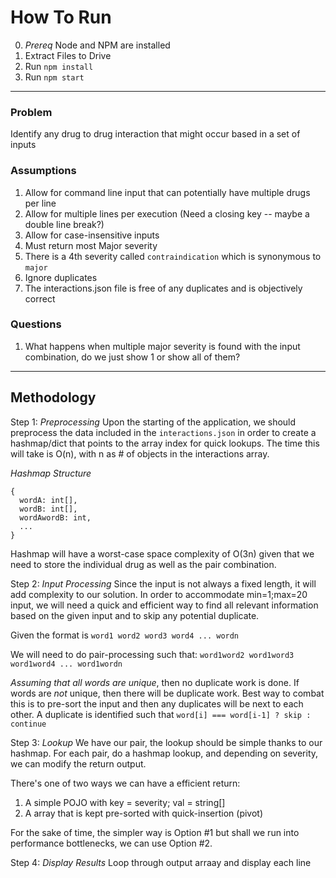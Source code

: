 # How To Run
0. *Prereq* Node and NPM are installed
1. Extract Files to Drive
2. Run `npm install`
3. Run `npm start`
---
### Problem
Identify any drug to drug interaction that might occur based in a set of inputs

### Assumptions
1. Allow for command line input that can potentially have multiple drugs per line
2. Allow for multiple lines per execution (Need a closing key -- maybe a double line break?)
3. Allow for case-insensitive inputs
4. Must return most Major severity
5. There is a 4th severity called `contraindication` which is synonymous to `major`
6. Ignore duplicates
7. The interactions.json file is free of any duplicates and is objectively correct

### Questions
1. What happens when multiple major severity is found with the input combination, do we just show 1 or show all of them?
---
## Methodology
Step 1: *Preprocessing*
Upon the starting of the application, we should preprocess the data included in the `interactions.json` in order to create a hashmap/dict that points to the array index for quick lookups. The time this will take is O(n), with n as # of objects in the interactions array.

_Hashmap Structure_
```
{
  wordA: int[],
  wordB: int[],
  wordAwordB: int,
  ...
}
```
Hashmap will have a worst-case space complexity of O(3n) given that we need to store the individual drug as well as the pair combination.

Step 2: *Input Processing*
Since the input is not always a fixed length, it will add complexity to our solution. In order to accommodate min=1;max=20 input, we will need a quick and efficient way to find all relevant information based on the given input and to skip any potential duplicate. 

Given the format is `word1 word2 word3 word4 ... wordn`

We will need to do pair-processing such that: `word1word2 word1word3 word1word4 ... word1wordn`

_Assuming that all words are *unique*_, then no duplicate work is done. If words are *not* unique, then there will be duplicate work. Best way to combat this is to pre-sort the input and then any duplicates will be next to each other. A duplicate is identified such that `word[i] === word[i-1] ? skip : continue`

Step 3: *Lookup*
We have our pair, the lookup should be simple thanks to our hashmap. For each pair, do a hashmap lookup, and depending on severity, we can modify the return output.

There's one of two ways we can have a efficient return:
1. A simple POJO with key = severity; val = string[]
2. A array that is kept pre-sorted with quick-insertion (pivot)

For the sake of time, the simpler way is Option #1 but shall we run into performance bottlenecks, we can use Option #2.

Step 4: *Display Results*
Loop through output arraay and display each line

